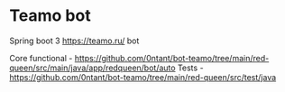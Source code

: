 # Teamo bot
Spring boot 3 https://teamo.ru/ bot

Core functional - https://github.com/0ntant/bot-teamo/tree/main/red-queen/src/main/java/app/redqueen/bot/auto
Tests - https://github.com/0ntant/bot-teamo/tree/main/red-queen/src/test/java